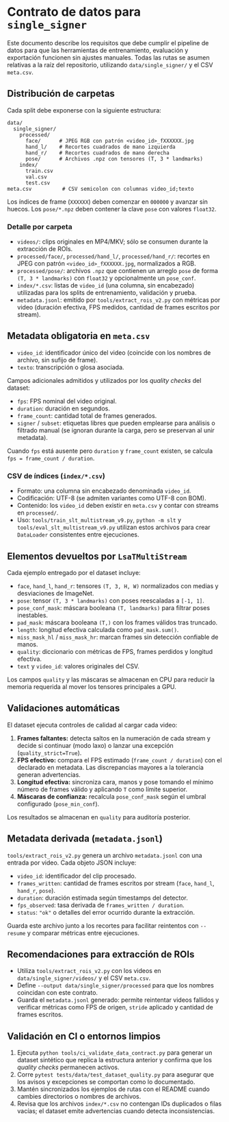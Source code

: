 # Contrato de datos para `single_signer`

Este documento describe los requisitos que debe cumplir el pipeline de datos
para que las herramientas de entrenamiento, evaluación y exportación funcionen
sin ajustes manuales. Todas las rutas se asumen relativas a la raíz del
repositorio, utilizando `data/single_signer/` y el CSV `meta.csv`.

## Distribución de carpetas

Cada split debe exponerse con la siguiente estructura:

```text
data/
  single_signer/
    processed/
      face/      # JPEG RGB con patrón <video_id>_fXXXXXX.jpg
      hand_l/    # Recortes cuadrados de mano izquierda
      hand_r/    # Recortes cuadrados de mano derecha
      pose/      # Archivos .npz con tensores (T, 3 * landmarks)
    index/
      train.csv
      val.csv
      test.csv
meta.csv          # CSV semicolon con columnas video_id;texto
```

Los índices de frame (`XXXXXX`) deben comenzar en `000000` y avanzar sin huecos.
Los `pose/*.npz` deben contener la clave `pose` con valores `float32`.

### Detalle por carpeta

- `videos/`: clips originales en MP4/MKV; sólo se consumen durante la extracción
  de ROIs.
- `processed/face/`, `processed/hand_l/`, `processed/hand_r/`: recortes en JPEG
  con patrón `<video_id>_fXXXXXX.jpg`, normalizados a RGB.
- `processed/pose/`: archivos `.npz` que contienen un arreglo `pose` de forma
  `(T, 3 * landmarks)` con `float32` y opcionalmente un `pose_conf`.
- `index/*.csv`: listas de `video_id` (una columna, sin encabezado) utilizadas
  para los splits de entrenamiento, validación y prueba.
- `metadata.jsonl`: emitido por `tools/extract_rois_v2.py` con métricas por
  video (duración efectiva, FPS medidos, cantidad de frames escritos por stream).

## Metadata obligatoria en `meta.csv`

- `video_id`: identificador único del video (coincide con los nombres de
  archivo, sin sufijo de frame).
- `texto`: transcripción o glosa asociada.

Campos adicionales admitidos y utilizados por los *quality checks* del dataset:

- `fps`: FPS nominal del video original.
- `duration`: duración en segundos.
- `frame_count`: cantidad total de frames generados.
- `signer` / `subset`: etiquetas libres que pueden emplearse para análisis o
  filtrado manual (se ignoran durante la carga, pero se preservan al unir
  metadata).

Cuando `fps` está ausente pero `duration` y `frame_count` existen, se calcula
`fps = frame_count / duration`.

### CSV de índices (`index/*.csv`)

- Formato: una columna sin encabezado denominada `video_id`.
- Codificación: UTF-8 (se admiten variantes como UTF-8 con BOM).
- Contenido: los `video_id` deben existir en `meta.csv` y contar con streams en
  `processed/`.
- Uso: `tools/train_slt_multistream_v9.py`, `python -m slt` y
  `tools/eval_slt_multistream_v9.py` utilizan estos archivos para crear
  `DataLoader` consistentes entre ejecuciones.

## Elementos devueltos por `LsaTMultiStream`

Cada ejemplo entregado por el dataset incluye:

- `face`, `hand_l`, `hand_r`: tensores `(T, 3, H, W)` normalizados con medias y
  desviaciones de ImageNet.
- `pose`: tensor `(T, 3 * landmarks)` con poses reescaladas a `[-1, 1]`.
- `pose_conf_mask`: máscara booleana `(T, landmarks)` para filtrar poses
  inestables.
- `pad_mask`: máscara booleana `(T,)` con los frames válidos tras truncado.
- `length`: longitud efectiva calculada como `pad_mask.sum()`.
- `miss_mask_hl` / `miss_mask_hr`: marcan frames sin detección confiable de
  manos.
- `quality`: diccionario con métricas de FPS, frames perdidos y longitud
  efectiva.
- `text` y `video_id`: valores originales del CSV.

Los campos `quality` y las máscaras se almacenan en CPU para reducir la memoria
requerida al mover los tensores principales a GPU.

## Validaciones automáticas

El dataset ejecuta controles de calidad al cargar cada video:

1. **Frames faltantes:** detecta saltos en la numeración de cada stream y decide
   si continuar (modo laxo) o lanzar una excepción (`quality_strict=True`).
2. **FPS efectivo:** compara el FPS estimado (`frame_count / duration`) con el
   declarado en metadata. Las discrepancias mayores a la tolerancia generan
   advertencias.
3. **Longitud efectiva:** sincroniza cara, manos y pose tomando el mínimo número
   de frames válido y aplicando `T` como límite superior.
4. **Máscaras de confianza:** recalcula `pose_conf_mask` según el umbral
   configurado (`pose_min_conf`).

Los resultados se almacenan en `quality` para auditoría posterior.

## Metadata derivada (`metadata.jsonl`)

`tools/extract_rois_v2.py` genera un archivo `metadata.jsonl` con una entrada por
video. Cada objeto JSON incluye:

- `video_id`: identificador del clip procesado.
- `frames_written`: cantidad de frames escritos por stream (`face`, `hand_l`,
  `hand_r`, `pose`).
- `duration`: duración estimada según timestamps del detector.
- `fps_observed`: tasa derivada de `frames_written / duration`.
- `status`: `"ok"` o detalles del error ocurrido durante la extracción.

Guarda este archivo junto a los recortes para facilitar reintentos con
`--resume` y comparar métricas entre ejecuciones.

## Recomendaciones para extracción de ROIs

- Utiliza `tools/extract_rois_v2.py` con los videos en
  `data/single_signer/videos/` y el CSV `meta.csv`.
- Define `--output data/single_signer/processed` para que los nombres coincidan
  con este contrato.
- Guarda el `metadata.jsonl` generado: permite reintentar videos fallidos y
  verificar métricas como FPS de origen, `stride` aplicado y cantidad de frames
  escritos.

## Validación en CI o entornos limpios

1. Ejecuta `python tools/ci_validate_data_contract.py` para generar un dataset
   sintético que replica la estructura anterior y confirma que los *quality
   checks* permanecen activos.
2. Corre `pytest tests/data/test_dataset_quality.py` para asegurar que los
   avisos y excepciones se comportan como lo documentado.
3. Mantén sincronizados los ejemplos de rutas con el README cuando cambies
   directorios o nombres de archivos.
4. Revisa que los archivos `index/*.csv` no contengan IDs duplicados o filas
   vacías; el dataset emite advertencias cuando detecta inconsistencias.
